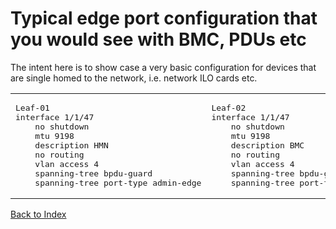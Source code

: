 # Typical edge port configuration that you would see with BMC, PDUs etc


The intent here is to show case a very basic configuration for devices that are single homed to the network, i.e. network ILO cards etc.



<table>

<td>
<pre>
Leaf-01
interface 1/1/47
    no shutdown
    mtu 9198
    description HMN
    no routing
    vlan access 4
    spanning-tree bpdu-guard
    spanning-tree port-type admin-edge
</td>
</pre>

<td>
<pre>
Leaf-02
interface 1/1/47
    no shutdown
    mtu 9198
    description BMC
    no routing
    vlan access 4
    spanning-tree bpdu-guard
    spanning-tree port-type admin-edge
</td>
</pre>
</table>

[Back to Index](./index.md)
